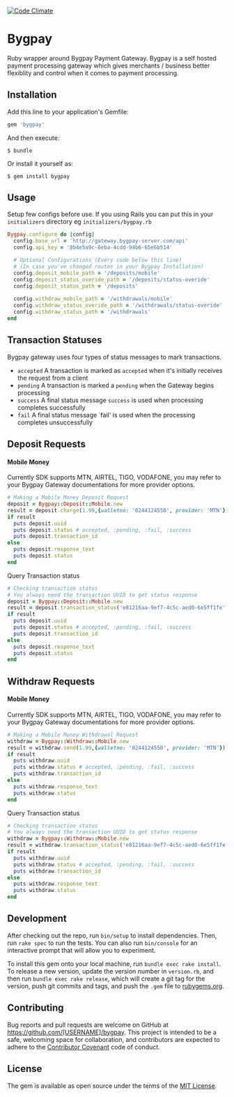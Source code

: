 [![Code Climate](https://codeclimate.com/github/nukturnal/bygpay/badges/gpa.svg)](https://codeclimate.com/github/nukturnal/bygpay)

# Bygpay

Ruby wrapper around Bygpay Payment Gateway. Bygpay is a self hosted payment processing gateway which gives merchants / business better flexiblity and control when it comes to payment processing.

## Installation

Add this line to your application's Gemfile:

```ruby
gem 'bygpay'
```

And then execute:

    $ bundle

Or install it yourself as:

    $ gem install bygpay

## Usage

Setup few configs before use. If you using Rails you can put this in your `initializers` directory eg `initializers/bygpay.rb`

```ruby
Bygpay.configure do |config|
  config.base_url = 'http://gateway.bygpay-server.com/api'
  config.api_key = '8b4e5a9c-6eba-4cdd-94b6-65e6b514'

  # Optional Configurations (Every code below this line)
  # (In case you've changed routes in your Bygpay Installation)
  config.deposit_mobile_path = '/deposits/mobile'
  config.deposit_status_overide_path = '/deposits/status-overide'
  config.deposit_status_path = '/deposits'
  
  config.withdraw_mobile_path = '/withdrawals/mobile'
  config.withdraw_status_overide_path = '/withdrawals/status-overide'
  config.withdraw_status_path = '/withdrawals'
end
```

## Transaction Statuses

Bygpay gateway uses four types of status messages to mark transactions.
* `accepted` A transaction is marked as `accepted` when it's initially receives the request from a client
* `pending` A transaction is marked a `pending` when the Gateway begins processing
* `success` A final status message `success` is used when processing completes successfully
* `fail` A final status message `fail' is used when the processing completes unsuccessfully

## Deposit Requests

#### Mobile Money

Currently SDK supports MTN, AIRTEL, TIGO, VODAFONE, you may refer to your Bygpay Gateway documentations for more provider options.

```ruby
# Making a Mobile Money Deposit Request
deposit = Bygpay::Deposit::Mobile.new
result = deposit.charge(1.99,{walletno: '0244124550', provider: 'MTN'})
if result
  puts deposit.uuid
  puts deposit.status # accepted, :pending, :fail, :success
  puts deposit.transaction_id
else
  puts deposit.response_text
  puts deposit.status
end
```

Query Transaction status
```ruby
# Checking transaction status
# You always need the transaction UUID to get status response
deposit = Bygpay::Deposit::Mobile.new
result = deposit.transaction_status('e81216aa-9ef7-4c5c-aed0-6e5ff1fe')
if result
  puts deposit.uuid
  puts deposit.status # accepted, :pending, :fail, :success
  puts deposit.transaction_id
else
  puts deposit.response_text
  puts deposit.status
end
```

## Withdraw Requests

#### Mobile Money

Currently SDK supports MTN, AIRTEL, TIGO, VODAFONE, you may refer to your Bygpay Gateway documentations for more provider options.

```ruby
# Making a Mobile Money Withdrawal Request
withdraw = Bygpay::Withdraw::Mobile.new
result = withdraw.send(1.99,{walletno: '0244124550', provider: 'MTN'})
if result
  puts withdraw.uuid
  puts withdraw.status # accepted, :pending, :fail, :success
  puts withdraw.transaction_id
else
  puts withdraw.response_text
  puts withdraw.status
end
```

Query Transaction status
```ruby
# Checking transaction status
# You always need the transaction UUID to get status response
withdraw = Bygpay::Withdraw::Mobile.new
result = withdraw.transaction_status('e81216aa-9ef7-4c5c-aed0-6e5ff1fe')
if result
  puts withdraw.uuid
  puts withdraw.status # accepted, :pending, :fail, :success
  puts withdraw.transaction_id
else
  puts withdraw.response_text
  puts withdraw.status
end
```

## Development

After checking out the repo, run `bin/setup` to install dependencies. Then, run `rake spec` to run the tests. You can also run `bin/console` for an interactive prompt that will allow you to experiment.

To install this gem onto your local machine, run `bundle exec rake install`. To release a new version, update the version number in `version.rb`, and then run `bundle exec rake release`, which will create a git tag for the version, push git commits and tags, and push the `.gem` file to [rubygems.org](https://rubygems.org).

## Contributing

Bug reports and pull requests are welcome on GitHub at https://github.com/[USERNAME]/bygpay. This project is intended to be a safe, welcoming space for collaboration, and contributors are expected to adhere to the [Contributor Covenant](http://contributor-covenant.org) code of conduct.


## License

The gem is available as open source under the terms of the [MIT License](http://opensource.org/licenses/MIT).

